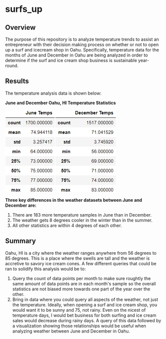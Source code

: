 # surfs_up

## Overview
The purpose of this repository is to analyze temperature trends to assist an entrepreneur with their decision making process on whether or not to open up a surf and icecream shop in Oahu. Specifically, temperature data for the months of June and December in Oahu are being analyzed in order to determine if the surf and ice cream shop business is sustainable year-round.

## Results 
The temperature analysis data is shown below:

<b> June and December Oahu, HI Temperature Statistics</b><br/><br/>
<img src="https://github.com/smyoung88/surfs_up/blob/main/Resources/june_temps.png" margin="1px"><img src="https://github.com/smyoung88/surfs_up/blob/main/Resources/dec_temps.png">

<b> Three key differences in the weather datasets between June and December are:</b><br/>
1. There are 183 more temperature samples in June than in December.
2. The weather gets 8 degrees cooler in the winter than in the summer.
3. All other statistics are within 4 degrees of each other.

## Summary
Oahu, HI is a city where the weather ranges anywhere from 56 degrees to 85 degrees. This is a place where the swells are tall and the weather is accretive to savory ice cream cones. A few different queries that could be ran to solidify this analysis would be to:
1. Query the count of data points per month to make sure roughtly the same amount of data points are in each month's sample so the overall statistics are not biased more towards one part of the year over the other.
2. Bring in data where you could query all aspects of the weather, not just the temperature. Ideally, when opening a surf and ice cream shop, you would want it to be sunny and 75, not rainy. Even on the nicest of temperature days, I would bet business for both surfing and ice cream sales would decrease during rainy days. A query of this data followed by a visualization showing those relationships would be useful when analyzing weather between June and December in Oahu.
